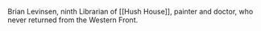 Brian Levinsen, ninth Librarian of [[Hush House]], painter and doctor, who never returned from the Western Front.